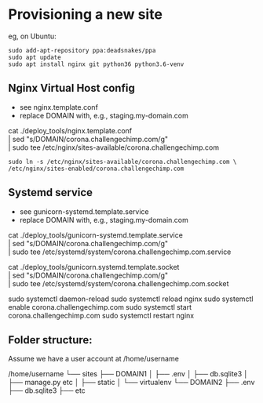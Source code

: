 Provisioning a new site
=======================
eg, on Ubuntu:

    sudo add-apt-repository ppa:deadsnakes/ppa
    sudo apt update
    sudo apt install nginx git python36 python3.6-venv

## Nginx Virtual Host config

* see nginx.template.conf
* replace DOMAIN with, e.g., staging.my-domain.com

cat ./deploy_tools/nginx.template.conf \
    | sed "s/DOMAIN/corona.challengechimp.com/g" \
    | sudo tee /etc/nginx/sites-available/corona.challengechimp.com

    sudo ln -s /etc/nginx/sites-available/corona.challengechimp.com \
    /etc/nginx/sites-enabled/corona.challengechimp.com

## Systemd service

* see gunicorn-systemd.template.service
* replace DOMAIN with, e.g., staging.my-domain.com

cat ./deploy_tools/gunicorn-systemd.template.service \
    | sed "s/DOMAIN/corona.challengechimp.com/g" \
    | sudo tee /etc/systemd/system/corona.challengechimp.com.service

cat ./deploy_tools/gunicorn.systemd.template.socket \
    | sed "s/DOMAIN/corona.challengechimp.com/g" \
    | sudo tee /etc/systemd/system/corona.challengechimp.com.socket

sudo systemctl daemon-reload
sudo systemctl reload nginx
sudo systemctl enable corona.challengechimp.com
sudo systemctl start corona.challengechimp.com
sudo systemctl restart nginx

## Folder structure:

Assume we have a user account at /home/username

/home/username
└── sites
    ├── DOMAIN1
    │    ├── .env
    │    ├── db.sqlite3
    │    ├── manage.py etc
    │    ├── static
    │    └── virtualenv
    └── DOMAIN2
         ├── .env
         ├── db.sqlite3
         ├── etc

